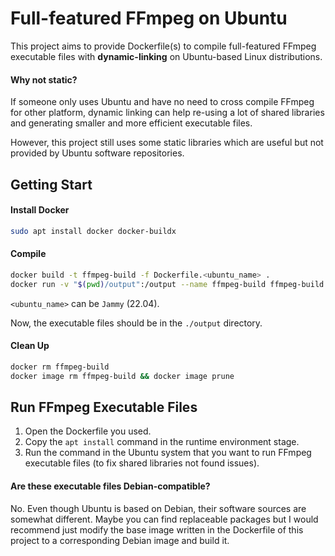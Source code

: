 Full-featured FFmpeg on Ubuntu
==========

This project aims to provide Dockerfile(s) to compile full-featured FFmpeg executable files with **dynamic-linking** on Ubuntu-based Linux distributions.

#### Why not static?

If someone only uses Ubuntu and have no need to cross compile FFmpeg for other platform, dynamic linking can help re-using a lot of shared libraries and generating smaller and more efficient executable files.

However, this project still uses some static libraries which are useful but not provided by Ubuntu software repositories.

## Getting Start

#### Install Docker

```bash
sudo apt install docker docker-buildx
```

#### Compile

```bash
docker build -t ffmpeg-build -f Dockerfile.<ubuntu_name> .
docker run -v "$(pwd)/output":/output --name ffmpeg-build ffmpeg-build
```

`<ubuntu_name>` can be `Jammy` (22.04).

Now, the executable files should be in the `./output` directory.

#### Clean Up

```bash
docker rm ffmpeg-build
docker image rm ffmpeg-build && docker image prune
```

## Run FFmpeg Executable Files

1. Open the Dockerfile you used. 
2. Copy the `apt install` command in the runtime environment stage.
3. Run the command in the Ubuntu system that you want to run FFmpeg executable files (to fix shared libraries not found issues).

#### Are these executable files Debian-compatible?

No. Even though Ubuntu is based on Debian, their software sources are somewhat different. Maybe you can find replaceable packages but I would recommend just modify the base image written in the Dockerfile of this project to a corresponding Debian image and build it.